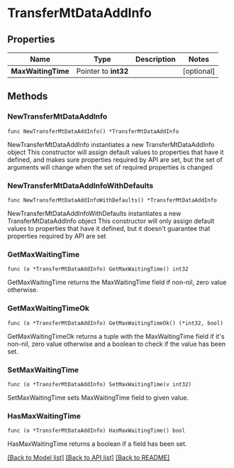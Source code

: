 # TransferMtDataAddInfo

## Properties

Name | Type | Description | Notes
------------ | ------------- | ------------- | -------------
**MaxWaitingTime** | Pointer to **int32** |  | [optional] 

## Methods

### NewTransferMtDataAddInfo

`func NewTransferMtDataAddInfo() *TransferMtDataAddInfo`

NewTransferMtDataAddInfo instantiates a new TransferMtDataAddInfo object
This constructor will assign default values to properties that have it defined,
and makes sure properties required by API are set, but the set of arguments
will change when the set of required properties is changed

### NewTransferMtDataAddInfoWithDefaults

`func NewTransferMtDataAddInfoWithDefaults() *TransferMtDataAddInfo`

NewTransferMtDataAddInfoWithDefaults instantiates a new TransferMtDataAddInfo object
This constructor will only assign default values to properties that have it defined,
but it doesn't guarantee that properties required by API are set

### GetMaxWaitingTime

`func (o *TransferMtDataAddInfo) GetMaxWaitingTime() int32`

GetMaxWaitingTime returns the MaxWaitingTime field if non-nil, zero value otherwise.

### GetMaxWaitingTimeOk

`func (o *TransferMtDataAddInfo) GetMaxWaitingTimeOk() (*int32, bool)`

GetMaxWaitingTimeOk returns a tuple with the MaxWaitingTime field if it's non-nil, zero value otherwise
and a boolean to check if the value has been set.

### SetMaxWaitingTime

`func (o *TransferMtDataAddInfo) SetMaxWaitingTime(v int32)`

SetMaxWaitingTime sets MaxWaitingTime field to given value.

### HasMaxWaitingTime

`func (o *TransferMtDataAddInfo) HasMaxWaitingTime() bool`

HasMaxWaitingTime returns a boolean if a field has been set.


[[Back to Model list]](../README.md#documentation-for-models) [[Back to API list]](../README.md#documentation-for-api-endpoints) [[Back to README]](../README.md)


